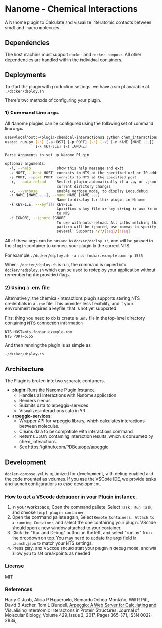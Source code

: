 # Nanome - Chemical Interactions

A Nanome plugin to Calculate and visualize interatomic contacts between small and macro molecules.


## Dependencies
The host machine must support `docker` and `docker-compose`. All other dependencies are handled within the individual containers.


## Deployments

To start the plugin with production settings, we have a script available at `./docker/deploy.sh`


There's two methods of configuring your plugin.

### 1) Command Line args.
All Nanome plugins can be configured using the following set of command line args.
```sh
user@localhost:~/plugin-chemical-interactions$ python chem_interactions/run.py --help
usage: run.py [-h] [-a HOST] [-p PORT] [-r] [-v] [-n NAME [NAME ...]]
              [-k KEYFILE] [-i IGNORE]

Parse Arguments to set up Nanome Plugin

optional arguments:
  -h, --help            show this help message and exit
  -a HOST, --host HOST  connects to NTS at the specified url or IP address
  -p PORT, --port PORT  connects to NTS at the specified port
  -r, --auto-reload     Restart plugin automatically if a .py or .json file in
                        current directory changes
  -v, --verbose         enable verbose mode, to display Logs.debug
  -n NAME [NAME ...], --name NAME [NAME ...]
                        Name to display for this plugin in Nanome
  -k KEYFILE, --keyfile KEYFILE
                        Specifies a key file or key string to use to connect
                        to NTS
  -i IGNORE, --ignore IGNORE
                        To use with auto-reload. All paths matching this
                        pattern will be ignored, use commas to specify
                        several. Supports */?/[seq]/[!seq]
```
All of these args can be passed to `docker/deploy.sh`, and will be passed to the `plugin` container to connect your plugin to the correct NTS.

For example
`./docker/deploy.sh -a nts-foobar.example.com -p 5555`

When `./docker/deploy.sh` is run, the command is copied into `docker/redeploy.sh` which can be used to redeploy your application without remembering the provided flags.


### 2) Using a .env file
Alternatively, the chemical-interactions plugin supports storing NTS credentials in a `.env` file. This provides less flexibility, and if your environment requires a keyfile, that is not yet supported


First thing you need to do is create a `.env` file in the top-level directory containing NTS connection information
```
NTS_HOST=nts-foobar.example.com
NTS_PORT=5555
``` 

And then running the plugin is as simple as
```sh
./docker/deploy.sh
```

## Architecture
The Plugin is broken into two separate containers.
- **plugin**: Runs the Nanome Plugin Instance.
  - Handles all interactions with Nanome application
  - Renders menus
  - Submits data to arpeggio-services
  - Visualizes interactions data in VR.
- **arpeggio-services**:
  - Wrapper API for Arpeggio library, which calculates interactions between molecules.
  - Cleans data to be compatible with interactions command
  - Returns JSON containing interaction results, which is consumed by chem_interactions.
  - See https://github.com/PDBeurope/arpeggio


##  Development
`docker-compose.yml` is optimized for development, with debug enabled and the code mounted as volumes. If you use the VSCode IDE, we provide tasks and launch configurations to ease development.

### How to get a VScode debugger in your Plugin instance.
1. In your workspace, Open the command pallete, Select `Task: Run Task`, and choose `[wip] plugin container`
2. Open the command pallete again, Select `Remote Containers: Attach to a running Container`, and select the one containing your plugin. VScode should open a new window attached to your container.
3. Click the "Run and Debug" button on the left, and select "run.py" from the dropdown on top. You may need to update the args field in `launch.json` to match your NTS settings.
4. Press play, and VScode should start your plugin in debug mode, and will allow you to set breakpoints as needed


### License
MIT

### References
Harry C Jubb, Alicia P Higueruelo, Bernardo Ochoa-Montaño, Will R Pitt, David B Ascher, Tom L Blundell,
[Arpeggio: A Web Server for Calculating and Visualising Interatomic Interactions in Protein Structures](https://doi.org/10.1016/j.jmb.2016.12.004). Journal of Molecular Biology, Volume 429, Issue 3, 2017, Pages 365-371, ISSN 0022-2836,

